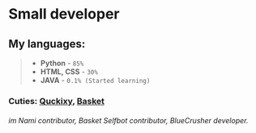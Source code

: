 # Small developer

## My languages:
> + **Python** - `85%`
> + **HTML, CSS** - `30%`
> + **JAVA** - `0.1% (Started learning)`
 
 ### Cuties: [Quckixy](https://github.com/Quckixy), [Basket](https://github.com/basketreally)
 ###### im Nami contributor, Basket Selfbot contributor, BlueCrusher developer.
